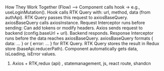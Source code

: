 How They Work Together (Flow) --> 
Component calls hook → e.g., useLoginMutation().
Hook calls RTK Query with:
url, method, data (from authApi).
RTK Query passes this request to axiosBaseQuery.
axiosBaseQuery calls axiosInstance.
Request Interceptor runs before sending:
Can add tokens or modify headers.
Axios sends request to backend (config.baseUrl + url).
Backend responds.
Response Interceptor runs before the data reaches axiosBaseQuery.
axiosBaseQuery formats { data: ... } or { error: ... } for RTK Query.
RTK Query stores the result in Redux store (baseApi.reducerPath).
Component automatically gets data, isLoading, isError values.


1. Axios + RTK,redux (api) , statemanagement, js, react route, shandcn 
